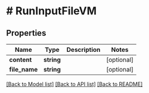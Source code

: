 # # RunInputFileVM

## Properties

Name | Type | Description | Notes
------------ | ------------- | ------------- | -------------
**content** | **string** |  | [optional]
**file_name** | **string** |  | [optional]

[[Back to Model list]](../../README.md#models) [[Back to API list]](../../README.md#endpoints) [[Back to README]](../../README.md)

